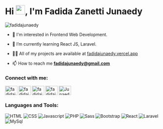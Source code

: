 <!-- ![](https://github.com/fadidajunaedy/fm-baseapparel/blob/main/mygif.gif) -->
<h1 align="left">Hi <img src="https://user-images.githubusercontent.com/42378118/110234147-e3259600-7f4e-11eb-95be-0c4047144dea.gif" width="30">, I'm Fadida Zanetti Junaedy</h1>

<p align="left"> <img src="https://komarev.com/ghpvc/?username=fadidajunaedy&label=Profile%20views&color=0e75b6&style=flat" alt="fadidajunaedy" /> </p>

- 👀 I'm interested in Frontend Web Development.

- 🌱 I’m currently learning React JS, Laravel.

- 👨‍💻 All of my projects are available at [fadidajunaedy.vercel.app](fadidajunaedy.vercel.app)

- 📫 How to reach me **fadidajunaedy@gmail.com**

<h3 align="left">Connect with me:</h3>
<p align="left">
<a href="https://twitter.com/fadidajunaedy" target="blank"><img align="center" src="https://raw.githubusercontent.com/rahuldkjain/github-profile-readme-generator/master/src/images/icons/Social/twitter.svg" alt="fadidajunaedy" height="30" width="40" /></a>
<a href="https://linkedin.com/in/fadidajunaedy" target="blank"><img align="center" src="https://raw.githubusercontent.com/rahuldkjain/github-profile-readme-generator/master/src/images/icons/Social/linked-in-alt.svg" alt="fadidajunaedy" height="30" width="40" /></a>
<a href="https://fb.com/fadidajunaedy" target="blank"><img align="center" src="https://raw.githubusercontent.com/rahuldkjain/github-profile-readme-generator/master/src/images/icons/Social/facebook.svg" alt="fadidajunaedy" height="30" width="40" /></a>
<a href="https://instagram.com/fadidajunaedy" target="blank"><img align="center" src="https://raw.githubusercontent.com/rahuldkjain/github-profile-readme-generator/master/src/images/icons/Social/instagram.svg" alt="fadidajunaedy" height="30" width="40" /></a>
<a href="https://discord.gg/Junaedy#6330" target="blank"><img align="center" src="https://raw.githubusercontent.com/rahuldkjain/github-profile-readme-generator/master/src/images/icons/Social/discord.svg" alt="Junaedy#6330" height="30" width="40" /></a>
</p>

<h3 align="left">Languages and Tools:</h3>
<p>
	<img alt="HTML" src="https://img.shields.io/badge/HTML5-E34F26?style=for-the-badge&logo=html5&logoColor=white"/>
	<img alt="CSS" src="https://img.shields.io/badge/CSS3-1572B6?style=for-the-badge&logo=css3&logoColor=white"/>
	<img alt="Javascript" src="https://img.shields.io/badge/JavaScript-F7DF1E?style=for-the-badge&logo=javascript&logoColor=black"/>
	<img alt="PHP" src="https://img.shields.io/badge/PHP-777BB4?style=for-the-badge&logo=php&logoColor=white"/>
	<img alt="Sass" src="https://img.shields.io/badge/Sass-CC6699?style=for-the-badge&logo=sass&logoColor=white"/>
	<img alt="Bootstrap" src="https://img.shields.io/badge/Bootstrap-563D7C?style=for-the-badge&logo=bootstrap&logoColor=white"/>
	<img alt="React" src="https://img.shields.io/badge/React-20232A?style=for-the-badge&logo=react&logoColor=61DAFB"/>
<!--	<img alt="Styled Component" src="https://img.shields.io/badge/styled--components-DB7093?style=for-the-badge&logo=styled-components&logoColor=white"/> -->
	<img alt="Laravel" src="https://img.shields.io/badge/Laravel-FF2D20?style=for-the-badge&logo=laravel&logoColor=white"/>
	<img alt="MySql" src="https://img.shields.io/badge/MySQL-00000F?style=for-the-badge&logo=mysql&logoColor=white"/>
</p>
